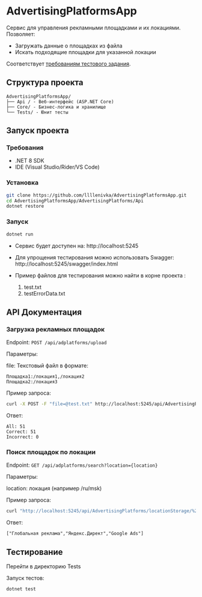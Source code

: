 # AdvertisingPlatformsApp

Сервис для управления рекламными площадками и их локациями. Позволяет:
- Загружать данные о площадках из файла
- Искать подходящие площадки для указанной локации

Соответствует [требованиям тестового задания](https://docs.google.com/document/d/13q8lwvRXF9JxK3EbBIZig9ddqN-p-WGeq0c3_ahLW64/edit).

## Структура проекта

```
AdvertisingPlatformsApp/
├── Api / - Веб-интерфейс (ASP.NET Core)
├── Core/ - Бизнес-логика и хранилище
└── Tests/ - Юнит тесты
```

## Запуск проекта

### Требования

- .NET 8 SDK
- IDE (Visual Studio/Rider/VS Code)

### Установка
```bash
git clone https://github.com/llllenivka/AdvertisingPlatformsApp.git
cd AdvertisingPlatformsApp/AdvertisingPlatforms/Api
dotnet restore
```

### Запуск

```bash
dotnet run
```

- Сервис будет доступен на: http://localhost:5245

- Для упрощения тестирования можно использовать
Swagger: http://localhost:5245/swagger/index.html

- Пример файлов для тестирования можно найти в корне проекта :
    1. test.txt
    2. testErrorData.txt

## API Документация
### Загрузка рекламных площадок

Endpoint: `POST /api/adplatforms/upload`

Параметры:

file: Текстовый файл в формате:

```
Площадка1:/локация1,/локация2
Площадка2:/локация3
```

Пример запроса:

```bash
curl -X POST -F "file=@test.txt" http://localhost:5245/api/AdvertisingPlatforms
```
Ответ:

```
All: 51
Correct: 51
Incorrect: 0
```

### Поиск площадок по локации

Endpoint: `GET /api/adplatforms/search?location={location}`

Параметры:

location: локация (например /ru/msk)

Пример запроса:

```bash
curl "http://localhost:5245/api/AdvertisingPlatforms/locationStorage/%2Fru"
```

Ответ:

```
["Глобальная реклама","Яндекс.Директ","Google Ads"]
```

## Тестирование

Перейти в директорию Tests

Запуск тестов:
```bash
dotnet test
```

